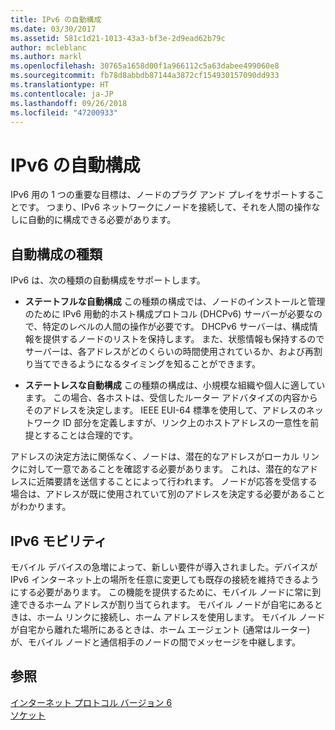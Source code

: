 ```yaml
---
title: IPv6 の自動構成
ms.date: 03/30/2017
ms.assetid: 581c1d21-1013-43a3-bf3e-2d9ead62b79c
author: mcleblanc
ms.author: markl
ms.openlocfilehash: 30765a1658d00f1a966112c5a63dabee499060e8
ms.sourcegitcommit: fb78d8abbdb87144a3872cf154930157090dd933
ms.translationtype: HT
ms.contentlocale: ja-JP
ms.lasthandoff: 09/26/2018
ms.locfileid: "47200933"
---
```

# <a name="ipv6-auto-configuration"></a>IPv6 の自動構成
IPv6 用の 1 つの重要な目標は、ノードのプラグ アンド プレイをサポートすることです。 つまり、IPv6 ネットワークにノードを接続して、それを人間の操作なしに自動的に構成できる必要があります。  
  
## <a name="type-of-auto-configuration"></a>自動構成の種類  
 IPv6 は、次の種類の自動構成をサポートします。  
  
-   **ステートフルな自動構成** この種類の構成では、ノードのインストールと管理のために IPv6 用動的ホスト構成プロトコル (DHCPv6) サーバーが必要なので、特定のレベルの人間の操作が必要です。 DHCPv6 サーバーは、構成情報を提供するノードのリストを保持します。 また、状態情報も保持するのでサーバーは、各アドレスがどのくらいの時間使用されているか、および再割り当てできるようになるタイミングを知ることができます。  
  
-   **ステートレスな自動構成** この種類の構成は、小規模な組織や個人に適しています。 この場合、各ホストは、受信したルーター アドバタイズの内容からそのアドレスを決定します。 IEEE EUI-64 標準を使用して、アドレスのネットワーク ID 部分を定義しますが、リンク上のホストアドレスの一意性を前提とすることは合理的です。  
  
 アドレスの決定方法に関係なく、ノードは、潜在的なアドレスがローカル リンクに対して一意であることを確認する必要があります。 これは、潜在的なアドレスに近隣要請を送信することによって行われます。 ノードが応答を受信する場合は、アドレスが既に使用されていて別のアドレスを決定する必要があることがわかります。  
  
## <a name="ipv6-mobility"></a>IPv6 モビリティ  
 モバイル デバイスの急増によって、新しい要件が導入されました。デバイスが IPv6 インターネット上の場所を任意に変更しても既存の接続を維持できるようにする必要があります。 この機能を提供するために、モバイル ノードに常に到達できるホーム アドレスが割り当てられます。 モバイル ノードが自宅にあるときは、ホーム リンクに接続し、ホーム アドレスを使用します。 モバイル ノードが自宅から離れた場所にあるときは、ホーム エージェント (通常はルーター) が、モバイル ノードと通信相手のノードの間でメッセージを中継します。  
  
## <a name="see-also"></a>参照  
 [インターネット プロトコル バージョン 6](../../../docs/framework/network-programming/internet-protocol-version-6.md)  
 [ソケット](../../../docs/framework/network-programming/sockets.md)
